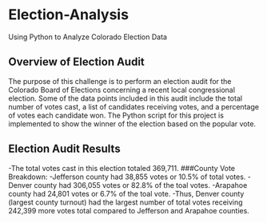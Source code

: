 # Election-Analysis
Using Python to Analyze Colorado Election Data
## Overview of Election Audit
The purpose of this challenge is to perform an election audit for the Colorado Board of Elections concerning a recent local congressional election. Some of the data points included in this audit include the total number of votes cast, a list of candidates receiving votes, and a percentage of votes each candidate won. The Python script for this project is implemented to show the winner of the election based on the popular vote. 

## Election Audit Results
-The total votes cast in this election totaled 369,711.
###County Vote Breakdown:
-Jefferson county had 38,855 votes or 10.5% of total votes.
-Denver county had 306,055 votes or 82.8% of the toal votes.
-Arapahoe county had 24,801 votes or 6.7% of the toal vote.
-Thus, Denver county (largest county turnout) had the largest number of total votes receiving  242,399 more votes total compared to Jefferson and Arapahoe counties.


